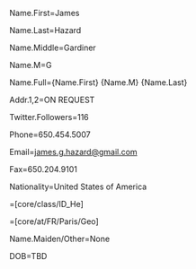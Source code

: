 
Name.First=James

Name.Last=Hazard

Name.Middle=Gardiner

Name.M=G

Name.Full={Name.First} {Name.M} {Name.Last}

Addr.1,2=ON REQUEST

Twitter.Followers=116

Phone=650.454.5007

Email=james.g.hazard@gmail.com

Fax=650.204.9101

Nationality=United States of America

=[core/class/ID_He]

=[core/at/FR/Paris/Geo]


Name.Maiden/Other=None

DOB=TBD
